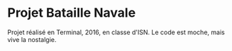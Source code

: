 # Projet Bataille Navale

Projet réalisé en Terminal, 2016, en classe d'ISN.
Le code est moche, mais vive la nostalgie.
